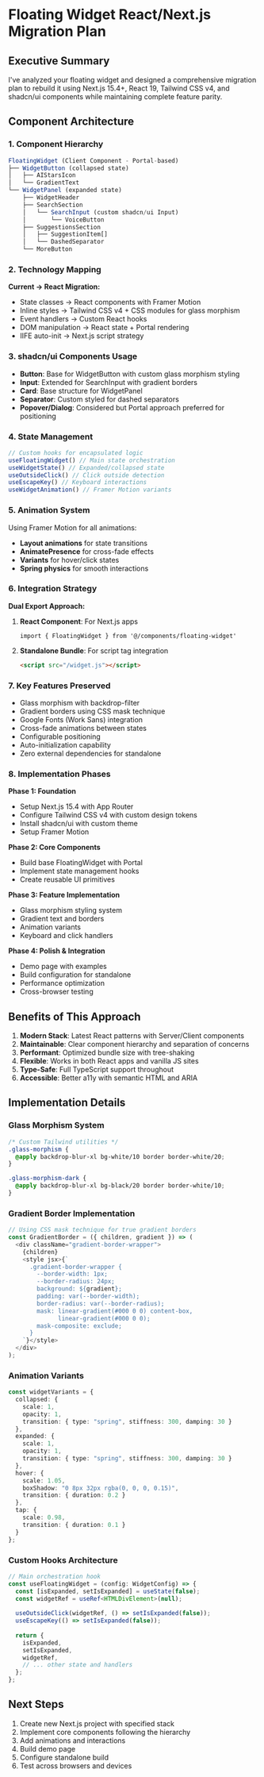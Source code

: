 # Floating Widget React/Next.js Migration Plan

## Executive Summary
I've analyzed your floating widget and designed a comprehensive migration plan to rebuild it using Next.js 15.4+, React 19, Tailwind CSS v4, and shadcn/ui components while maintaining complete feature parity.

## Component Architecture

### 1. **Component Hierarchy**
```typescript
FloatingWidget (Client Component - Portal-based)
├── WidgetButton (collapsed state)
│   ├── AIStarsIcon
│   └── GradientText 
└── WidgetPanel (expanded state)
    ├── WidgetHeader
    ├── SearchSection
    │   └── SearchInput (custom shadcn/ui Input)
    │       └── VoiceButton
    ├── SuggestionsSection
    │   ├── SuggestionItem[]
    │   └── DashedSeparator
    └── MoreButton
```

### 2. **Technology Mapping**

**Current → React Migration:**
- State classes → React components with Framer Motion
- Inline styles → Tailwind CSS v4 + CSS modules for glass morphism
- Event handlers → Custom React hooks
- DOM manipulation → React state + Portal rendering
- IIFE auto-init → Next.js script strategy

### 3. **shadcn/ui Components Usage**
- **Button**: Base for WidgetButton with custom glass morphism styling
- **Input**: Extended for SearchInput with gradient borders
- **Card**: Base structure for WidgetPanel
- **Separator**: Custom styled for dashed separators
- **Popover/Dialog**: Considered but Portal approach preferred for positioning

### 4. **State Management**
```typescript
// Custom hooks for encapsulated logic
useFloatingWidget() // Main state orchestration
useWidgetState() // Expanded/collapsed state
useOutsideClick() // Click outside detection
useEscapeKey() // Keyboard interactions
useWidgetAnimation() // Framer Motion variants
```

### 5. **Animation System**
Using Framer Motion for all animations:
- **Layout animations** for state transitions
- **AnimatePresence** for cross-fade effects
- **Variants** for hover/click states
- **Spring physics** for smooth interactions

### 6. **Integration Strategy**

**Dual Export Approach:**
1. **React Component**: For Next.js apps
   ```tsx
   import { FloatingWidget } from '@/components/floating-widget'
   ```

2. **Standalone Bundle**: For script tag integration
   ```html
   <script src="/widget.js"></script>
   ```

### 7. **Key Features Preserved**
- Glass morphism with backdrop-filter
- Gradient borders using CSS mask technique
- Google Fonts (Work Sans) integration
- Cross-fade animations between states
- Configurable positioning
- Auto-initialization capability
- Zero external dependencies for standalone

### 8. **Implementation Phases**

**Phase 1: Foundation**
- Setup Next.js 15.4 with App Router
- Configure Tailwind CSS v4 with custom design tokens
- Install shadcn/ui with custom theme
- Setup Framer Motion

**Phase 2: Core Components**
- Build base FloatingWidget with Portal
- Implement state management hooks
- Create reusable UI primitives

**Phase 3: Feature Implementation**
- Glass morphism styling system
- Gradient text and borders
- Animation variants
- Keyboard and click handlers

**Phase 4: Polish & Integration**
- Demo page with examples
- Build configuration for standalone
- Performance optimization
- Cross-browser testing

## Benefits of This Approach

1. **Modern Stack**: Latest React patterns with Server/Client components
2. **Maintainable**: Clear component hierarchy and separation of concerns
3. **Performant**: Optimized bundle size with tree-shaking
4. **Flexible**: Works in both React apps and vanilla JS sites
5. **Type-Safe**: Full TypeScript support throughout
6. **Accessible**: Better a11y with semantic HTML and ARIA

## Implementation Details

### Glass Morphism System
```css
/* Custom Tailwind utilities */
.glass-morphism {
  @apply backdrop-blur-xl bg-white/10 border border-white/20;
}

.glass-morphism-dark {
  @apply backdrop-blur-xl bg-black/20 border border-white/10;
}
```

### Gradient Border Implementation
```typescript
// Using CSS mask technique for true gradient borders
const GradientBorder = ({ children, gradient }) => (
  <div className="gradient-border-wrapper">
    {children}
    <style jsx>{`
      .gradient-border-wrapper {
        --border-width: 1px;
        --border-radius: 24px;
        background: ${gradient};
        padding: var(--border-width);
        border-radius: var(--border-radius);
        mask: linear-gradient(#000 0 0) content-box, 
              linear-gradient(#000 0 0);
        mask-composite: exclude;
      }
    `}</style>
  </div>
);
```

### Animation Variants
```typescript
const widgetVariants = {
  collapsed: {
    scale: 1,
    opacity: 1,
    transition: { type: "spring", stiffness: 300, damping: 30 }
  },
  expanded: {
    scale: 1,
    opacity: 1,
    transition: { type: "spring", stiffness: 300, damping: 30 }
  },
  hover: {
    scale: 1.05,
    boxShadow: "0 8px 32px rgba(0, 0, 0, 0.15)",
    transition: { duration: 0.2 }
  },
  tap: {
    scale: 0.98,
    transition: { duration: 0.1 }
  }
};
```

### Custom Hooks Architecture
```typescript
// Main orchestration hook
const useFloatingWidget = (config: WidgetConfig) => {
  const [isExpanded, setIsExpanded] = useState(false);
  const widgetRef = useRef<HTMLDivElement>(null);
  
  useOutsideClick(widgetRef, () => setIsExpanded(false));
  useEscapeKey(() => setIsExpanded(false));
  
  return {
    isExpanded,
    setIsExpanded,
    widgetRef,
    // ... other state and handlers
  };
};
```

## Next Steps
1. Create new Next.js project with specified stack
2. Implement core components following the hierarchy
3. Add animations and interactions
4. Build demo page
5. Configure standalone build
6. Test across browsers and devices